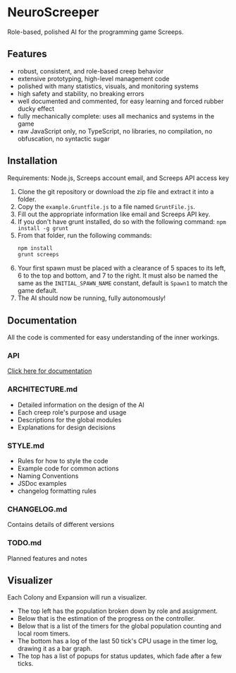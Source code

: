 # NeuroScreeper
Role-based, polished AI for the programming game Screeps.

## Features
- robust, consistent, and role-based creep behavior
- extensive prototyping, high-level management code
- polished with many statistics, visuals, and monitoring systems
- high safety and stability, no breaking errors
- well documented and commented, for easy learning and forced rubber ducky effect
- fully mechanically complete: uses all mechanics and systems in the game
- raw JavaScript only, no TypeScript, no libraries, no compilation, no obfuscation, no syntactic sugar

## Installation
Requirements: Node.js, Screeps account email, and Screeps API access key
1. Clone the git repository or download the zip file and extract it into a folder.
2. Copy the `example.Gruntfile.js` to a file named `GruntFile.js`.
3. Fill out the appropriate information like email and Screeps API key.
4. If you don't have grunt installed, do so with the following command: `npm install -g grunt`
5. From that folder, run the following commands:
    ```bash
    npm install
    grunt screeps
    ```
6. Your first spawn must be placed with a clearance of 5 spaces to its left, 6 to the top and bottom, and 7 to the right. It must also be named the same as the `INITIAL_SPAWN_NAME` constant, default is `Spawn1` to match the game default.
7. The AI should now be running, fully autonomously!

## Documentation
All the code is commented for easy understanding of the inner workings.

### API
[Click here for documentation](https://nsmp-dev.github.io/screeps/)

### ARCHITECTURE.md
- Detailed information on the design of the AI
- Each creep role's purpose and usage
- Descriptions for the global modules
- Explanations for design decisions

### STYLE.md
- Rules for how to style the code
- Example code for common actions
- Naming Conventions
- JSDoc examples
- changelog formatting rules

### CHANGELOG.md
Contains details of different versions

### TODO.md
Planned features and notes

## Visualizer
Each Colony and Expansion will run a visualizer.
- The top left has the population broken down by role and assignment.
- Below that is the estimation of the progress on the controller.
- Below that is a list of the timers for the global population counting and local room timers.
- The bottom has a log of the last 50 tick's CPU usage in the timer log, drawing it as a bar graph.
- The top has a list of popups for status updates, which fade after a few ticks.
